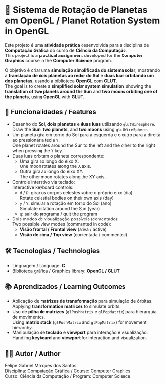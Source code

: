 # 🌌 Sistema de Rotação de Planetas em OpenGL / Planet Rotation System in OpenGL

Este projeto é uma **atividade prática** desenvolvida para a disciplina de **Computação Gráfica** do curso de **Ciência da Computação**.  
This project is a **practical assignment** developed for the **Computer Graphics** course in the **Computer Science** program.

O objetivo é criar uma **simulação simplificada do sistema solar**, mostrando a **translação de dois planetas ao redor do Sol** e **duas luas orbitando um dos planetas**, usando a biblioteca **OpenGL** com **GLUT**.  
The goal is to create a **simplified solar system simulation**, showing the **translation of two planets around the Sun** and **two moons orbiting one of the planets**, using **OpenGL** with **GLUT**.

## 🚀 Funcionalidades / Features

- Desenho do **Sol**, **dois planetas** e **duas luas** utilizando `glutWireSphere`.  
  Draw the **Sun**, **two planets**, and **two moons** using `glutWireSphere`.
- Um planeta gira em torno do Sol para a esquerda e o outro para a direita ao pressionar a tecla `Y`.  
  One planet rotates around the Sun to the left and the other to the right when pressing the `Y` key.
- Duas luas orbitam o planeta correspondente:
  - Uma gira ao longo do eixo X.  
    One moon rotates along the X axis.
  - Outra gira ao longo do eixo XY.  
    The other moon rotates along the XY axis.
- Controle interativo via teclado:  
  Interactive keyboard controls:
  - `d` / `D`: girar os corpos celestes sobre o próprio eixo (dia)  
    Rotate celestial bodies on their own axis (day)
  - `y` / `Y`: simular a rotação em torno do Sol (ano)  
    Simulate rotation around the Sun (year)
  - `q`: sair do programa / quit the program
- Dois modos de visualização possíveis (comentado):  
  Two possible view modes (commented in code):
  - **Visão frontal / Frontal view** (ativa / active)
  - **Visão de cima / Top view** (comentada / commented)

## 🛠 Tecnologias / Technologies

- Linguagem / Language: **C**
- Biblioteca gráfica / Graphics library: **OpenGL / GLUT**

## 📚 Aprendizados / Learning Outcomes

- Aplicação de **matrizes de transformação** para simulação de órbitas.  
  Applying **transformation matrices** to simulate orbits.
- Uso de **pilha de matrizes** (`glPushMatrix` e `glPopMatrix`) para hierarquia de movimentos.  
  Using **matrix stack** (`glPushMatrix` and `glPopMatrix`) for movement hierarchy.
- Manipulação de **teclado** e **viewport** para interação e visualização.  
  Handling **keyboard** and **viewport** for interaction and visualization.

## 🧑‍💻 Autor / Author

Felipe Gabriel Marques dos Santos  
Disciplina: Computação Gráfica / Course: Computer Graphics  
Curso: Ciência da Computação / Program: Computer Science
